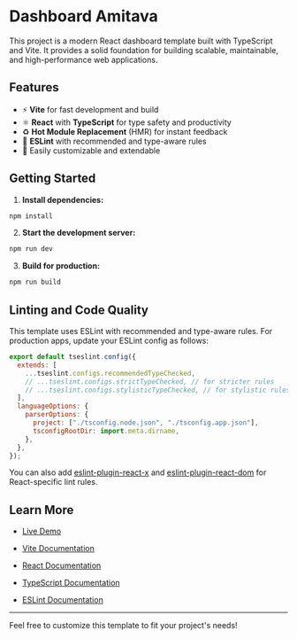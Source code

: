 # Dashboard Amitava

This project is a modern React dashboard template built with TypeScript and Vite. It provides a solid foundation for building scalable, maintainable, and high-performance web applications.

## Features

- ⚡️ **Vite** for fast development and build
- ⚛️ **React** with **TypeScript** for type safety and productivity
- ♻️ **Hot Module Replacement** (HMR) for instant feedback
- 🧹 **ESLint** with recommended and type-aware rules
- 🎨 Easily customizable and extendable

## Getting Started

1. **Install dependencies:**

```bash
npm install
```

2. **Start the development server:**

```bash
npm run dev
```

3. **Build for production:**

```bash
npm run build
```

## Linting and Code Quality

This template uses ESLint with recommended and type-aware rules. For production apps, update your ESLint config as follows:

```js
export default tseslint.config({
  extends: [
    ...tseslint.configs.recommendedTypeChecked,
    // ...tseslint.configs.strictTypeChecked, // for stricter rules
    // ...tseslint.configs.stylisticTypeChecked, // for stylistic rules
  ],
  languageOptions: {
    parserOptions: {
      project: ["./tsconfig.node.json", "./tsconfig.app.json"],
      tsconfigRootDir: import.meta.dirname,
    },
  },
});
```

You can also add [eslint-plugin-react-x](https://github.com/Rel1cx/eslint-react/tree/main/packages/plugins/eslint-plugin-react-x) and [eslint-plugin-react-dom](https://github.com/Rel1cx/eslint-react/tree/main/packages/plugins/eslint-plugin-react-dom) for React-specific lint rules.

## Learn More

- [Live Demo](https://tangerine-panda-ff76fa.netlify.app/)

- [Vite Documentation](https://vitejs.dev/)
- [React Documentation](https://react.dev/)
- [TypeScript Documentation](https://www.typescriptlang.org/)
- [ESLint Documentation](https://eslint.org/)

---

Feel free to customize this template to fit your project's needs!

